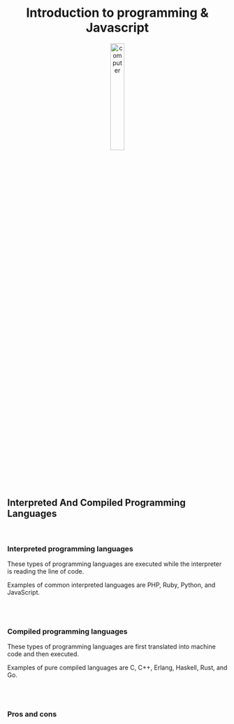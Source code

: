 <h1 align="center"> Introduction to programming & Javascript </h1>
<div align="center">
    <img alt="computer" title="Computer" width="25%" src="https://cdn-icons-png.flaticon.com/512/1802/1802977.png" />
</div>

<br>
<br>

##  Interpreted And Compiled Programming Languages
<br>

### Interpreted programming languages
<p>These types of programming languages are executed while the interpreter is reading the line of code.</p>
<p>Examples of common interpreted languages are PHP, Ruby, Python, and JavaScript.</p>

<br>
<br>

### Compiled programming languages

<p>These types of programming languages are first translated into machine code and then executed.</p>
<p>Examples of pure compiled languages are C, C++, Erlang, Haskell, Rust, and Go.</p>

<br>
<br>

### Pros and cons

